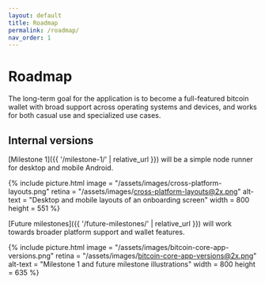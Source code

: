 ```yaml
---
layout: default
title: Roadmap
permalink: /roadmap/
nav_order: 1
---
```


# Roadmap

The long-term goal for the application is to become a full-featured bitcoin wallet with broad support across operating systems and devices, and works for both casual use and specialized use cases.

## Internal versions

[Milestone 1]({{ '/milestone-1/' | relative_url }}) will be a simple node runner for desktop and mobile Android. 

{% include picture.html
	image = "/assets/images/cross-platform-layouts.png"
	retina = "/assets/images/cross-platform-layouts@2x.png"
	alt-text = "Desktop and mobile layouts of an onboarding screen"
	width = 800
	height = 551
%}

[Future milestones]({{ '/future-milestones/' | relative_url }}) will work towards broader platform support and wallet features.

{% include picture.html
	image = "/assets/images/bitcoin-core-app-versions.png"
	retina = "/assets/images/bitcoin-core-app-versions@2x.png"
	alt-text = "Milestone 1 and future milestone illustrations"
	width = 800
	height = 635
%}